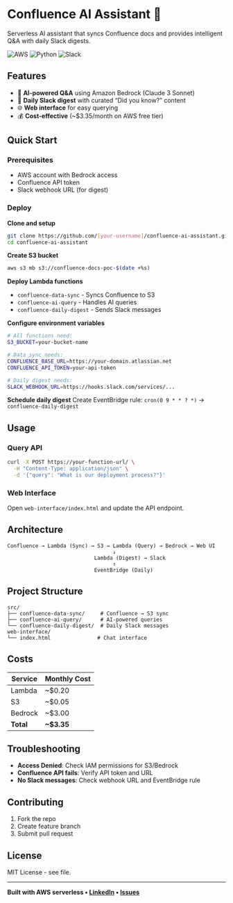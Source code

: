 # Confluence AI Assistant 🤖

Serverless AI assistant that syncs Confluence docs and provides intelligent Q&A with daily Slack digests.

![AWS](https://img.shields.io/badge/AWS-FF9900?style=flat&logo=amazon-aws&logoColor=white)
![Python](https://img.shields.io/badge/Python-3776AB?style=flat&logo=python&logoColor=white)
![Slack](https://img.shields.io/badge/Slack-4A154B?style=flat&logo=slack&logoColor=white)

## Features

- 🧠 **AI-powered Q&A** using Amazon Bedrock (Claude 3 Sonnet)
- 📅 **Daily Slack digest** with curated “Did you know?” content
- 🌐 **Web interface** for easy querying
- 💰 **Cost-effective** (~$3.35/month on AWS free tier)

## Quick Start

### Prerequisites

- AWS account with Bedrock access
- Confluence API token
- Slack webhook URL (for digest)

### Deploy

**Clone and setup**

```bash
git clone https://github.com/[your-username]/confluence-ai-assistant.git
cd confluence-ai-assistant
```

**Create S3 bucket**

```bash
aws s3 mb s3://confluence-docs-poc-$(date +%s)
```

**Deploy Lambda functions**

- `confluence-data-sync` - Syncs Confluence to S3
- `confluence-ai-query` - Handles AI queries
- `confluence-daily-digest` - Sends Slack messages

**Configure environment variables**

```bash
# All functions need:
S3_BUCKET=your-bucket-name

# Data sync needs:
CONFLUENCE_BASE_URL=https://your-domain.atlassian.net
CONFLUENCE_API_TOKEN=your-api-token

# Daily digest needs:
SLACK_WEBHOOK_URL=https://hooks.slack.com/services/...
```

**Schedule daily digest**
   Create EventBridge rule: `cron(0 9 * * ? *)` → `confluence-daily-digest`

## Usage

### Query API

```bash
curl -X POST https://your-function-url/ \
  -H "Content-Type: application/json" \
  -d '{"query": "What is our deployment process?"}'
```

### Web Interface

Open `web-interface/index.html` and update the API endpoint.

## Architecture

```
Confluence → Lambda (Sync) → S3 → Lambda (Query) → Bedrock → Web UI
                                  ↓
                            Lambda (Digest) → Slack
                                  ↑
                            EventBridge (Daily)
```

## Project Structure

```
src/
├── confluence-data-sync/     # Confluence → S3 sync
├── confluence-ai-query/      # AI-powered queries
└── confluence-daily-digest/  # Daily Slack messages
web-interface/
└── index.html               # Chat interface
```

## Costs

|Service  |Monthly Cost|
|---------|------------|
|Lambda   |~$0.20      |
|S3       |~$0.05      |
|Bedrock  |~$3.00      |
|**Total**|**~$3.35**  |

## Troubleshooting

- **Access Denied**: Check IAM permissions for S3/Bedrock
- **Confluence API fails**: Verify API token and URL
- **No Slack messages**: Check webhook URL and EventBridge rule

## Contributing

1. Fork the repo
1. Create feature branch
1. Submit pull request

## License

MIT License - see <LICENSE> file.

-----

**Built with AWS serverless • [LinkedIn](https://linkedin.com/in/your-profile) • [Issues](https://github.com/[your-username]/confluence-ai-assistant/issues)**
